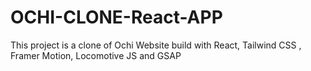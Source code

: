 # OCHI-CLONE-React-APP
This project is a clone of Ochi Website build with React, Tailwind CSS , Framer Motion, Locomotive JS and GSAP
